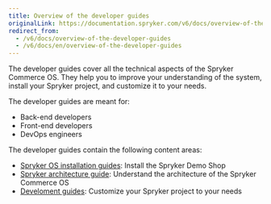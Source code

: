 ```yaml
---
title: Overview of the developer guides
originalLink: https://documentation.spryker.com/v6/docs/overview-of-the-developer-guides
redirect_from:
  - /v6/docs/overview-of-the-developer-guides
  - /v6/docs/en/overview-of-the-developer-guides
---
```


The developer guides cover all the technical aspects of the Spryker Commerce OS. They help you to improve your understanding of the system, install your Spryker project, and customize it to your needs.

The developer guides are meant for:

* Back-end developers
* Front-end developers
* DevOps engineers

<!---To execute tasks from this guide, you should have in-depth knowledge of {technology} and be familiar with {technology}-->

The developer guides contain the following content areas:
* [Spryker OS installation guides](https://documentation.spryker.com/docs/about-installation ): Install the Spryker Demo Shop
* [Spryker architecture guide](https://documentation.spryker.com/docs/about-the-architecture-guide ): Understand the architecture of the Spryker Commerce OS
* [Develoment guides](https://documentation.spryker.com/docs/about-the-development-guide ): Customize your Spryker project to your needs
